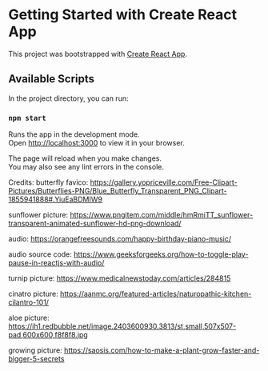 # Getting Started with Create React App

This project was bootstrapped with [Create React App](https://github.com/facebook/create-react-app).

## Available Scripts

In the project directory, you can run:

### `npm start`

Runs the app in the development mode.\
Open [http://localhost:3000](http://localhost:3000) to view it in your browser.

The page will reload when you make changes.\
You may also see any lint errors in the console.

Credits:
butterfly favico: https://gallery.yopriceville.com/Free-Clipart-Pictures/Butterflies-PNG/Blue_Butterfly_Transparent_PNG_Clipart-1855941888#.YiuEaBDMIW9

sunflower picture: https://www.pngitem.com/middle/hmRmiTT_sunflower-transparent-animated-sunflower-hd-png-download/

audio: https://orangefreesounds.com/happy-birthday-piano-music/

audio source code: https://www.geeksforgeeks.org/how-to-toggle-play-pause-in-reactjs-with-audio/

turnip picture: https://www.medicalnewstoday.com/articles/284815

cinatro picture: https://aanmc.org/featured-articles/naturopathic-kitchen-cilantro-101/

aloe picture: https://ih1.redbubble.net/image.2403600930.3813/st,small,507x507-pad,600x600,f8f8f8.jpg

growing picture: https://saosis.com/how-to-make-a-plant-grow-faster-and-bigger-5-secrets
